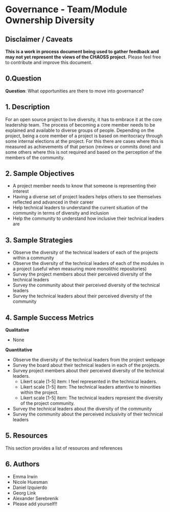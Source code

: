 # Governance - Team/Module Ownership Diversity

## Disclaimer / Caveats 
 
**This is a work in process document being used to gather feedback and may not yet represent the views of the CHAOSS project.**
Please feel free to contribute and improve this document.

## 0.Question

**Question**: What opportunities are there to move into governance?

## 1. Description

For an open source project to live diversity, it has to embrace it at the core leadership team. The process of becoming a core member needs to be explained and available to diverse groups of people.
Depending on the project, being a core member of a project is based on meritocracy through some internal elections at the project. For this there are cases where this is measured as achievements of that person (reviews or commits done) and some others where this is not required and based on the perception of the members of the community.


## 2. Sample Objectives

- A project member needs to know that someone is representing their interest
- Having a diverse set of project leaders helps others to see themselves reflected and advanced in their career
- Help technical leaders to understand the current situation of the community in terms of diversity and inclusion
- Help the community to understand how inclusive their technical leaders are


## 3. Sample Strategies

- Observe the diversity of the technical leaders of each of the projects within a community
- Observe the diversity of the technical leaders of each of the modules in a project (useful when measuring more monolithic repositories)
- Survey the project members about their perceived diversity of the technical leaders
- Survey the community about their perceived diversity of the technical leaders
- Survey the technical leaders about their perceived diversity of the community

## 4. Sample Success Metrics

**Qualitative**
- None

**Quantitative**
- Observe the diversity of the technical leaders from the project webpage
- Survey the board about their technical leaders in each of the projects.
- Survey project members about their perceived diversity of the technical leaders.
  - Likert scale [1-5] item: I feel represented in the technical leaders.
  - Likert scale [1-5] item: The technical leaders attentive to minorities within the project.
  - Likert scale [1-5] item: The technical leaders represent the diversity of the project community.
- Survey the technical leaders about the diversity of the community
- Survey the community about the perceived inclusivity of their technical leaders


## 5. Resources

This section provides a list of resources and references

## 6. Authors

- Emma Irwin
- Nicole Huesman
- Daniel Izquierdo
- Georg Link
- Alexander Serebrenik
- Please add yourself!!
